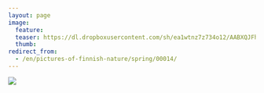 ```yaml
---
layout: page
image:
  feature:
  teaser: https://dl.dropboxusercontent.com/sh/ea1wtnz7z734o12/AABXQJFh6nEiX2I_4Q5QfTxEa/luontokuvat/kev%C3%A4t/DSC04682-245px.jpg
  thumb:
redirect_from:
  - /en/pictures-of-finnish-nature/spring/00014/
---
```


[![](https://dl.dropboxusercontent.com/sh/ea1wtnz7z734o12/AADHNCynanzZcTt2NnT66inma/luontokuvat/kev%C3%A4t/DSC04682-800px.jpg)](https://dl.dropboxusercontent.com/sh/ea1wtnz7z734o12/AAD1JF31JcEASv0cCGZveNvUa/luontokuvat/kev%C3%A4t/DSC04682.jpg)

